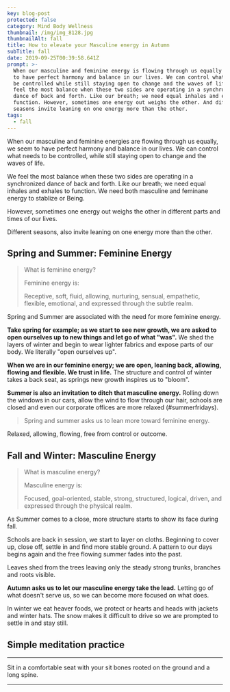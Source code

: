```yaml
---
key: blog-post
protected: false
category: Mind Body Wellness
thumbnail: /img/img_8128.jpg
thumbnailAlt: fall
title: How to elevate your Masculine energy in Autumn
subTitle: fall
date: 2019-09-25T00:39:58.641Z
prompt: >-
  When our masculine and feminine energy is flowing through us equally we seem
  to have perfect harmony and balance in our lives. We can control what needs to
  be controlled while still staying open to change and the waves of life. We
  feel the most balance when these two sides are operating in a synchronized
  dance of back and forth. Like our breath; we need equal inhales and exhales to
  function. However, sometimes one energy out weighs the other. And different
  seasons invite leaning on one energy more than the other. 
tags:
  - fall
---
```

When our masculine and feminine energies are flowing through us equally, we seem to have perfect harmony and balance in our lives. We can control what needs to be controlled, while still staying open to change and the waves of life. 

We feel the most balance when these two sides are operating in a synchronized dance of back and forth. Like our breath; we need equal inhales and exhales to function. We need both masculine and feminane energy to stablize or Being.

However, sometimes one energy out weighs the other in different parts and times of our lives. 

Different seasons, also invite leaning on one energy more than the other. 

## Spring and Summer: Feminine Energy

> What is feminine energy?
>
> Feminine energy is:
>
> Receptive, soft, fluid, allowing, nurturing, sensual, empathetic, flexible, emotional, and expressed through the subtle realm.

Spring and Summer are associated with the need for more feminine energy.

**Take spring for example; as we start to see new growth, we are asked to open ourselves up to new things and let go of what "was".** We shed the layers of winter and begin to wear lighter fabrics and expose parts of our body. We literally "open ourselves up".

**When we are in our feminine energy; we are open, leaning back, allowing, flowing and flexible. We trust in life.** The structure and control of winter takes a back seat, as springs new growth inspires us to "bloom".

**Summer is also an invitation to ditch that masculine energy.** Rolling down the windows in our cars, allow the wind to flow through our hair, schools are closed and even our corporate offices are more relaxed (#summerfridays).

> Spring and summer asks us to lean more toward feminine energy.

Relaxed, allowing, flowing, free from control or outcome. 

## Fall and Winter: Masculine Energy

> What is masculine energy?
>
> Masculine energy is:
>
> Focused, goal-oriented, stable, strong, structured, logical, driven, and expressed through the physical realm.

As Summer comes to a close, more structure starts to show its face during fall. 

Schools are back in session, we start to layer on cloths. Beginning to cover up, close off, settle in and find more stable ground. A pattern to our days begins again and the free flowing summer fades into the past.

Leaves shed from the trees leaving only the steady strong trunks, branches and roots visible. 

**Autumn asks us to let our masculine energy take the lead.** Letting go of what doesn't serve us, so we can become more focused on what does.  

In winter we eat heaver foods, we protect or hearts and heads with jackets and winter hats. The snow makes it difficult to drive so we are prompted to settle in and stay still.

## **Simple meditation practice** 

****

Sit in a comfortable seat with your sit bones rooted on the ground and a long spine.



- - -
